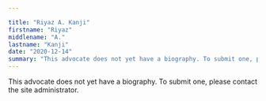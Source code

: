 ```yaml
---

title: "Riyaz A. Kanji"
firstname: "Riyaz"
middlename: "A."
lastname: "Kanji"
date: "2020-12-14"
summary: "This advocate does not yet have a biography. To submit one, please contact the site administrator."
---
```

This advocate does not yet have a biography. To submit one, please contact the site administrator.

